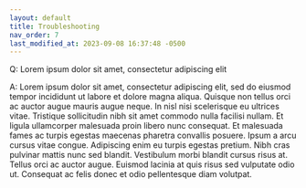 ```yaml
---
layout: default
title: Troubleshooting
nav_order: 7
last_modified_at: 2023-09-08 16:37:48 -0500
---
```


Q: Lorem ipsum dolor sit amet, consectetur adipiscing elit

A: Lorem ipsum dolor sit amet, consectetur adipiscing elit, sed do eiusmod tempor incididunt ut labore et dolore magna aliqua. Quisque non tellus orci ac auctor augue mauris augue neque. In nisl nisi scelerisque eu ultrices vitae. Tristique sollicitudin nibh sit amet commodo nulla facilisi nullam. Et ligula ullamcorper malesuada proin libero nunc consequat. Et malesuada fames ac turpis egestas maecenas pharetra convallis posuere. Ipsum a arcu cursus vitae congue. Adipiscing enim eu turpis egestas pretium. Nibh cras pulvinar mattis nunc sed blandit. Vestibulum morbi blandit cursus risus at. Tellus orci ac auctor augue. Euismod lacinia at quis risus sed vulputate odio ut. Consequat ac felis donec et odio pellentesque diam volutpat.